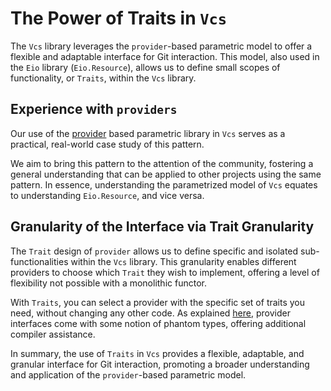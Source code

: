 # The Power of Traits in `Vcs`

The `Vcs` library leverages the `provider`-based parametric model to offer a
flexible and adaptable interface for Git interaction. This model, also used in
the `Eio` library (`Eio.Resource`), allows us to define small scopes of
functionality, or `Traits`, within the `Vcs` library.

## Experience with `providers`

Our use of the [provider](https://github.com/mbarbin/provider) based parametric
library in `Vcs` serves as a practical, real-world case study of this pattern.

We aim to bring this pattern to the attention of the community, fostering a
general understanding that can be applied to other projects using the same
pattern. In essence, understanding the parametrized model of `Vcs` equates to
understanding `Eio.Resource`, and vice versa.

## Granularity of the Interface via Trait Granularity

The `Trait` design of `provider` allows us to define specific and isolated
sub-functionalities within the `Vcs` library. This granularity enables different
providers to choose which `Trait` they wish to implement, offering a level of
flexibility not possible with a monolithic functor.

With `Traits`, you can select a provider with the specific set of traits you
need, without changing any other code. As explained
[here](https://mbarbin.github.io/provider/provider/Provider/Interface/index.html#type-t),
provider interfaces come with some notion of phantom types, offering additional
compiler assistance.

In summary, the use of `Traits` in `Vcs` provides a flexible, adaptable, and
granular interface for Git interaction, promoting a broader understanding and
application of the `provider`-based parametric model.
